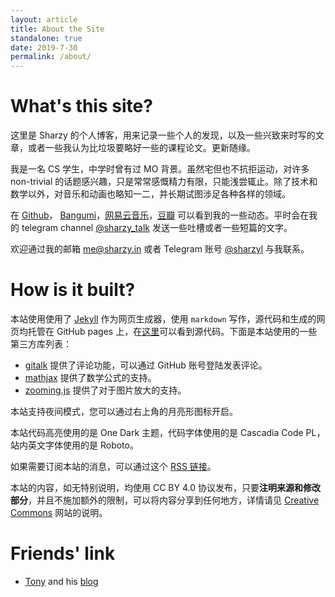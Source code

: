 ```yaml
---
layout: article
title: About the Site
standalone: true
date: 2019-7-30
permalink: /about/
---
```


# What's this site?

这里是 Sharzy 的个人博客，用来记录一些个人的发现，以及一些兴致来时写的文章，或者一些我认为比垃圾要略好一些的课程论文。更新随缘。

我是一名 CS 学生，中学时曾有过 MO 背景。虽然宅但也不抗拒运动，对许多 non-trivial 的话题感兴趣，只是常常感慨精力有限，只能浅尝辄止。除了技术和数学以外，对音乐和动画也略知一二，并长期试图涉足各种各样的领域。

在  [Github](https://github.com/SharzyL)， [Bangumi](https://bangumi.tv/user/430803)，[网易云音乐](https://music.163.com/#/user/home?id=91540849)，[豆瓣](https://www.douban.com/people/sharzy/) 可以看到我的一些动态。平时会在我的 telegram channel [@sharzy_talk](https://t.me/sharzy_talk) 发送一些吐槽或者一些短篇的文字。

欢迎通过我的邮箱 [me@sharzy.in](mailto:me@sharzy.in) 或者 Telegram 账号 [@sharzyl](https://t.me/sharzyl) 与我联系。

# How is it built?

本站使用使用了 [Jekyll](https://jekyllrb.com) 作为网页生成器，使用 `markdown` 写作，源代码和生成的网页均托管在 GitHub pages 上，在[这里](https://github.com/SharzyL/SharzyL.github.io/tree/source)可以看到源代码。下面是本站使用的一些第三方库列表：

- [gitalk](https://github.com/gitalk/gitalk) 提供了评论功能，可以通过 GitHub 账号登陆发表评论。
- [mathjax](https://www.mathjax.org/) 提供了数学公式的支持。
- [zooming.js](https://desmonding.me/zooming/) 提供了对于图片放大的支持。

本站支持夜间模式，您可以通过右上角的月亮形图标开启。

本站代码高亮使用的是 One Dark 主题，代码字体使用的是 Cascadia Code PL，站内英文字体使用的是 Roboto。

如果需要订阅本站的消息，可以通过这个 [RSS 链接](/feed.xml)。

本站的内容，如无特别说明，均使用 CC BY 4.0 协议发布，只要**注明来源和修改部分**，并且不施加额外的限制，可以将内容分享到任何地方，详情请见 [Creative Commons](https://creativecommons.org/licenses/by/4.0/) 网站的说明。

# Friends' link

- [Tony](https://github.com/fengtony686) and his [blog](https://fengtony686.github.io/)